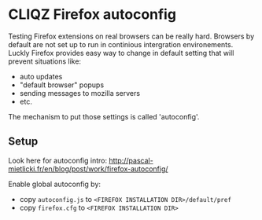 # CLIQZ Firefox autoconfig

Testing Firefox extensions on real browsers can be really hard. Browsers by default are not set up to run in continious intergration environements. Luckly Firefox provides easy way to change in default setting that will prevent situations like:

* auto updates
* "default browser" popups
* sending messages to mozilla servers
* etc.

The mechanism to put those settings is called 'autoconfig'.

## Setup

Look here for autoconfig intro: http://pascal-mietlicki.fr/en/blog/post/work/firefox-autoconfig/

Enable global autoconfig by:
* copy `autoconfig.js` to `<FIREFOX INSTALLATION DIR>/default/pref`
* copy `firefox.cfg` to `<FIREFOX INSTALLATION DIR>`
